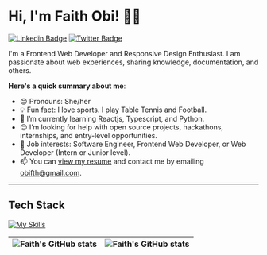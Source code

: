 # Hi, I'm Faith Obi! 👋🏾

[![Linkedin Badge](https://img.shields.io/badge/-faithdev-blue?style=for-the-badge&logo=Linkedin&logoColor=white)](https://www.linkedin.com/in/faithdev) [![Twitter Badge](https://img.shields.io/badge/-@Faith_Dev_-1ca0f1?style=for-the-badge&logo=twitter&logoColor=white)](https://twitter.com/Faith_Dev_)

I'm a Frontend Web Developer and Responsive Design Enthusiast. I am passionate about web experiences, sharing knowledge, documentation, and others. 

**Here's a quick summary about me**:

- 😊 Pronouns: She/her
- 💡 Fun fact: I love sports. I play Table Tennis and Football.
- 🌱 I’m currently learning Reactjs, Typescript, and Python.
- 😊 I’m looking for help with open source projects, hackathons, internships, and entry-level opportunities.
- 💼 Job interests: Software Engineer, Frontend Web Developer, or Web Developer (Intern or Junior level).
- 📫 You can [view my resume](#) and contact me by emailing obifth@gmail.com.

---

## Tech Stack
[![My Skills](https://skillicons.dev/icons?i=react,js,ts,html,css,tailwind,sass,bootstrap,git,github,c)](https://skillicons.dev)


| <img align="center" src="https://github-readme-stats.vercel.app/api?username=obifaith&show_icons=true&include_all_commits=true&hide_border=true" alt="Faith's GitHub stats" /> | <img align="center" src="https://github-readme-stats.vercel.app/api/top-langs/?username=obifaith&langs_count=8&layout=compact&hide_border=true" alt="Faith's GitHub stats" /> |
| ------------- | ------------- |
